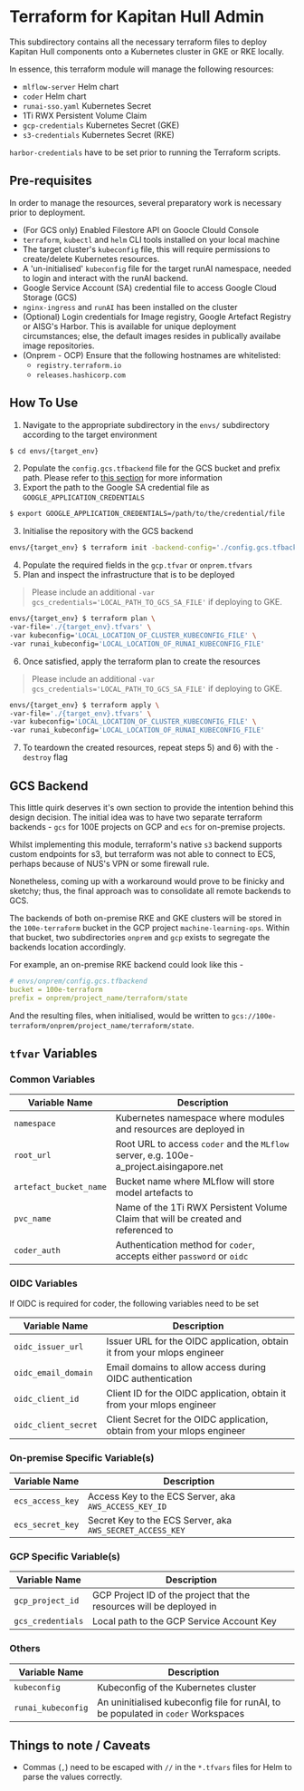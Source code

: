 # Terraform for Kapitan Hull Admin

This subdirectory contains all the necessary terraform files to deploy Kapitan
Hull components onto a Kubernetes cluster in GKE or RKE locally.

In essence, this terraform module will manage the following resources:
- `mlflow-server` Helm chart
- `coder` Helm chart
- `runai-sso.yaml` Kubernetes Secret 
- 1Ti RWX Persistent Volume Claim
- `gcp-credentials` Kubernetes Secret (GKE)
- `s3-credentials` Kubernetes Secret (RKE)

`harbor-credentials` have to be set prior to running the Terraform scripts.

## Pre-requisites

In order to manage the resources, several preparatory work is necessary prior to
deployment.

- (For GCS only) Enabled Filestore API on Goocle Clould Console
- `terraform`, `kubectl` and `helm` CLI tools installed on your local machine
- The target cluster's `kubeconfig` file, this will require permissions to 
create/delete Kubernetes resources.
- A 'un-initialised' `kubeconfig` file for the target runAI namespace, needed 
to login and interact with the runAI backend.
- Google Service Account (SA) credential file to access Google Cloud Storage (GCS)
- `nginx-ingress` and `runAI` has been installed on the cluster
- (Optional) Login credentials for Image registry, Google Artefact Registry 
or AISG's Harbor. This is available for unique deployment circumstances; else, 
the default images resides in publically availabe image repositories.
- (Onprem - OCP) Ensure that the following hostnames are whitelisted:
    - `registry.terraform.io`
    - `releases.hashicorp.com`

## How To Use

1) Navigate to the appropriate subdirectory in the `envs/` subdirectory according to the target environment
```bash
$ cd envs/{target_env}
```
2) Populate the `config.gcs.tfbackend` file for the GCS bucket and prefix path. Please refer to [this section](#gcs-backend) for more information
3) Export the path to the Google SA credential file as `GOOGLE_APPLICATION_CREDENTIALS`

```bash
$ export GOOGLE_APPLICATION_CREDENTIALS=/path/to/the/credential/file
```

3) Initialise the repository with the GCS backend

```bash
envs/{target_env} $ terraform init -backend-config='./config.gcs.tfbackend'
```

4) Populate the required fields in the `gcp.tfvar` or `onprem.tfvars`
5) Plan and inspect the infrastructure that is to be deployed
> Please include an additional `-var gcs_credentials='LOCAL_PATH_TO_GCS_SA_FILE'`
if deploying to GKE.

```bash
envs/{target_env} $ terraform plan \
-var-file='./{target_env}.tfvars' \
-var kubeconfig='LOCAL_LOCATION_OF_CLUSTER_KUBECONFIG_FILE' \
-var runai_kubeconfig='LOCAL_LOCATION_OF_RUNAI_KUBECONFIG_FILE'
```

6) Once satisfied, apply the terraform plan to create the resources
> Please include an additional `-var gcs_credentials='LOCAL_PATH_TO_GCS_SA_FILE'`
if deploying to GKE.

```bash
envs/{target_env} $ terraform apply \
-var-file='./{target_env}.tfvars' \
-var kubeconfig='LOCAL_LOCATION_OF_CLUSTER_KUBECONFIG_FILE' \
-var runai_kubeconfig='LOCAL_LOCATION_OF_RUNAI_KUBECONFIG_FILE'
```

7) To teardown the created resources, repeat steps 5) and 6) with the 
`-destroy` flag

## GCS Backend

This little quirk deserves it's own section to provide the intention behind
this design decision. The initial idea was to have two separate terraform 
backends - `gcs` for 100E projects on GCP and `ecs` for on-premise projects. 

Whilst implementing this module, terraform's native `s3` backend supports
custom endpoints for s3, but terraform was not able to connect to ECS, 
perhaps because of NUS's VPN or some firewall rule. 

Nonetheless, coming up with a workaround would prove to be finicky and sketchy;
thus, the final approach was to consolidate all remote backends to GCS. 

The backends of both on-premise RKE and GKE clusters will be stored in the
`100e-terraform` bucket in the GCP project `machine-learning-ops`. Within
that bucket, two subdirectories `onprem` and `gcp` exists to segregate the
backends location accordingly.

For example, an on-premise RKE backend could look like this - 

```yaml
# envs/onprem/config.gcs.tfbackend
bucket = 100e-terraform
prefix = onprem/project_name/terraform/state
```

And the resulting files, when initialised, would be written to `gcs://100e-terraform/onprem/project_name/terraform/state`.


## `tfvar` Variables

### Common Variables

| Variable Name | Description |
| --- | --- |
| `namespace` | Kubernetes namespace where modules and resources are deployed in |
| `root_url` | Root URL to access `coder` and the `MLflow` server, e.g. 100e-a_project.aisingapore.net |
| `artefact_bucket_name` | Bucket name where MLflow will store model artefacts to |
| `pvc_name` | Name of the 1Ti RWX Persistent Volume Claim that will be created and referenced to |
| `coder_auth` | Authentication method for `coder`, accepts either `password` or `oidc` |

### OIDC Variables

If OIDC is required for coder, the following variables need to be set 

| Variable Name | Description |
| --- | --- |
| `oidc_issuer_url` | Issuer URL for the OIDC application, obtain it from your mlops engineer |
| `oidc_email_domain` | Email domains to allow access during OIDC authentication |
| `oidc_client_id` | Client ID for the OIDC application, obtain it from your mlops engineer |
| `oidc_client_secret` | Client Secret for the OIDC application, obtain from your mlops engineer |

### On-premise Specific Variable(s)

| Variable Name | Description |
| --- | --- |
| `ecs_access_key` | Access Key to the ECS Server, aka `AWS_ACCESS_KEY_ID` |
| `ecs_secret_key` | Secret Key to the ECS Server, aka `AWS_SECRET_ACCESS_KEY` |

### GCP Specific Variable(s)

| Variable Name | Description |
| --- | --- |
| `gcp_project_id` | GCP Project ID of the project that the resources will be deployed in |
| `gcs_credentials` | Local path to the GCP Service Account Key |


### Others 

| Variable Name | Description |
| --- | --- |
| `kubeconfig` | Kubeconfig of the Kubernetes cluster |
| `runai_kubeconfig` | An uninitialised kubeconfig file for runAI, to be populated in `coder` Workspaces |


## Things to note / Caveats
- Commas (`,`) need to be escaped with `//` in the `*.tfvars` files for Helm to parse the values correctly.
